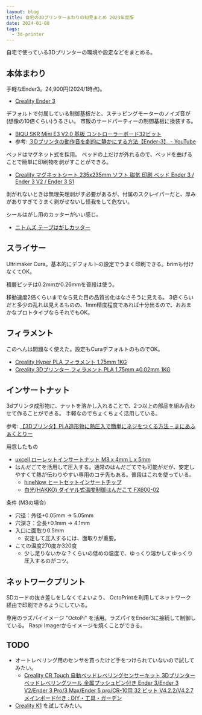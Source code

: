 ```yaml
---
layout: blog
title: 自宅の3Dプリンターまわりの知見まとめ 2023年度版
date: 2024-01-08
tags:
  - 3d-printer
---
```


自宅で使っている3Dプリンターの環境や設定などをまとめる。


## 本体まわり

手軽なEnder3。24,900円(2024/1時点)。

- [Creality Ender 3](https://www.amazon.co.jp/dp/B07D218NX3/)

デフォルトで付属している制御基板だと、ステッピングモーターのノイズ音が(想像の10倍くらい)うるさい。
市販のサードパーティーの制御基板に換装する。

- [BIQU SKR Mini E3 V2\.0 基板 コントローラーボード32ビット](https://www.amazon.co.jp/dp/B0882TTF4B/)
- 参考: [３Dプリンタの動作音を劇的に静かにする方法【Ender\-3】 \- YouTube](https://www.youtube.com/watch?v=ZaEEMG5nTHQ)

ベッドはマグネット式を採用。
ベッドの上だけが外れるので、ベッドを曲げることで簡単に印刷物を剥がすことができる。

- [Creality マグネットシート 235x235mm ソフト 磁気 印刷 ベッド Ender 3 / Ender 3 V2 / Ender 3 S1](https://www.amazon.co.jp/gp/product/B085NK3KQ8/ref=ppx_yo_dt_b_search_asin_title?ie=UTF8&th=1)

剥がれないときは無理矢理剥がす必要があるが、付属のスクレイパーだと、厚みがありすぎてうまく剥がせないし怪我をして危ない。

シールはがし用のカッターがいい感じ。

- [ニトムズ テープはがしカッター](https://www.amazon.co.jp/dp/B07QF883Z9/)


## スライサー

Ultrimaker Cura。基本的にデフォルトの設定でうまく印刷できる。brimも付けなくてOK。

積層ピッチは0.2mmか0.26mmを普段は使う。

移動速度2倍くらいまでなら見た目の品質劣化はなさそうに見える。
3倍くらいだと多少の乱れは見えるものの、1mm精度程度であれば十分出るので、おおまかなプロトタイプならそれでもOK。

## フィラメント

このへんは問題なく使えた。設定もCuraデフォルトのものでOK。

- [Creality Hyper PLA フィラメント 1\.75mm 1KG](https://www.amazon.co.jp/dp/B085CCBP6S/)
- [Creality 3Dプリンター フィラメント PLA 1\.75mm ±0\.02mm 1KG](https://www.amazon.co.jp/dp/B0BGR7Q4NK/)

## インサートナット

3dプリンタ成形物に、ナットを溶かし入れることで、2つ以上の部品を組み合わせて作ることができる。
手軽なのでちょくちょく活用している。


参考: [【3Dプリンタ】PLA造形物に熱圧入で簡単にネジをつくる方法 – まにあふぁくとりー](https://maniacucina.work/3dprinter/heat-press-fitting/)

用意したもの

- [uxcell ローレットインサートナット M3 x 4mm L x 5mm](https://www.amazon.co.jp/dp/B09NNPRV9C/)
- はんだごてを活用して圧入する。通常のはんだごてでも可能がだが、安定しやすくて熱が伝わりやすい専用のコテ先もある。普段はこれを使っている。
  - [hineNow ヒートセットインサートチップ](https://www.amazon.co.jp/dp/B09VL41T7K/)
  - [白光\(HAKKO\) ダイヤル式温度制御はんだこて FX600\-02](https://www.amazon.co.jp/dp/B006MQD7M4/?th=1)


条件 (M3の場合)
- 穴径：外径+0.05mm → 5.05mm
- 穴深さ：全長+0.1mm → 4.1mm
- 入口に面取り0.5mm
  - 安定して圧入するには、面取りが重要。
- こての温度270度か320度
  - 少し足りないかな？くらいの低めの温度で、ゆっくり溶かしてゆっくり圧入するのがコツ。

## ネットワークプリント

SDカードの抜き差しをしなくてよいよう、
OctoPrintを利用してネットワーク経由で印刷できるようにしている。

専用のラズパイイメージ "OctoPi" を活用。ラズパイをEnder3に接続して制御している。
Raspi Imagerからイメージを焼くことができる。

## TODO

- オートレベリング用のセンサを買ったけど手をつけられていないので試してみたい。
  - [Creality CR Touch 自動ベッドレベリングセンサーキット 3Dプリンターベッドレベリングツール 金属プッシュピン付き Ender 3/Ender 3 V2/Ender 3 Pro/3 Max/Ender 5 pro/CR\-10用 32 ビット V4\.2\.2/V4\.2\.7 メインボード付き : DIY・工具・ガーデン](https://www.amazon.co.jp/dp/B0CFX3VSDF/)
- [Creality K1](https://www.amazon.co.jp/dp/B0CD5YWSL3/) を試してみたい。



